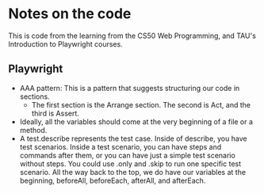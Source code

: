 # Notes on the code
This is code from the learning from the CS50 Web Programming, and TAU's Introduction to Playwright courses.

## Playwright
- AAA pattern: This is a pattern that suggests structuring our code in sections.
    - The first section is the Arrange section. The second is Act, and the third is Assert.
- Ideally, all the variables should come at the very beginning of a file or a method. 
- A test.describe represents the test case. Inside of describe, you have test scenarios. Inside a test scenario, you can have steps and commands after them, or you can have just a simple test scenario without steps. You could use .only and .skip to run one specific test scenario. All the way back to the top, we do have our variables at the beginning, beforeAll, beforeEach, afterAll, and afterEach.
